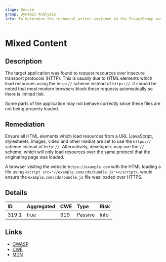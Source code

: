 ```yaml
---
stage: Secure
group: Dynamic Analysis
info: To determine the technical writer assigned to the Stage/Group associated with this page, see https://about.gitlab.com/handbook/engineering/ux/technical-writing/#assignments
---
```


# Mixed Content

## Description

The target application was found to request resources over insecure transport protocols (HTTP). This is usually due to HTML
elements which load resources using the `http://` scheme instead of `https://`. It should be noted that most modern browsers
block these requests automatically so there is limited risk.

Some parts of the application may not behave correctly since these files are not being properly loaded.

## Remediation

Ensure all HTML elements which load resources from a URL (JavaScript, stylesheets, images, video and other media) are set to
use the `https://` scheme instead of `http://`. Alternatively, developers may use the `//` scheme, which will only load resources
over the same protocol that the originating page was loaded.

A browser visiting the website `https://example.com` with the HTML loading a file using
`<script src="//example.com/cdn/bundle.js"></script>`, would ensure the `example.com/cdn/bundle.js` file was loaded over
HTTPS.

## Details

| ID | Aggregated | CWE | Type | Risk |
|:---|:--------|:--------|:--------|:--------|
| 319.1 | true | 319 | Passive | Info |

## Links

- [OWASP](https://owasp.org/www-community/vulnerabilities/Insecure_Transport)
- [CWE](https://cwe.mitre.org/data/definitions/319.html)
- [MDN](https://developer.mozilla.org/en-US/docs/Web/Security/Mixed_content)
